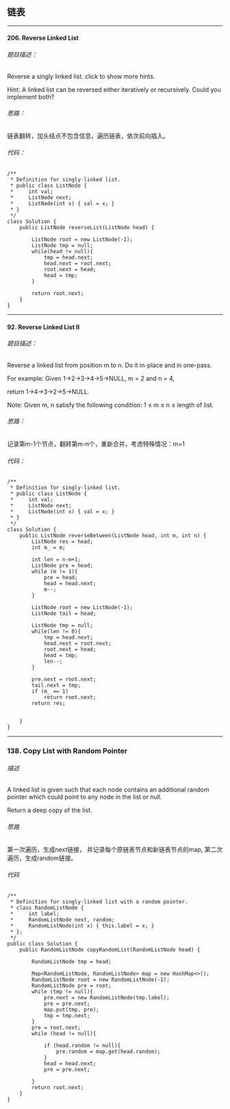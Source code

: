 ## 链表

---

#### 206. Reverse Linked List

###### 题目描述：

Reverse a singly linked list.
click to show more hints.

Hint:
A linked list can be reversed either iteratively or recursively. Could you implement both?

###### 思路：
  链表翻转，加头结点不包含信息，遍历链表，依次前向插入。

###### 代码：

```
/**
 * Definition for singly-linked list.
 * public class ListNode {
 *     int val;
 *     ListNode next;
 *     ListNode(int x) { val = x; }
 * }
 */
class Solution {
    public ListNode reverseList(ListNode head) {
        
        ListNode root = new ListNode(-1);
        ListNode tmp = null;
        while(head != null){
            tmp = head.next;
            head.next = root.next;
            root.next = head;
            head = tmp;
        }
        
        return root.next;
    }
}
```

---
#### 92. Reverse Linked List II

###### 题目描述：
Reverse a linked list from position m to n. Do it in-place and in one-pass.

For example:
Given 1->2->3->4->5->NULL, m = 2 and n = 4,

return 1->4->3->2->5->NULL.

Note:
Given m, n satisfy the following condition:
1 ≤ m ≤ n ≤ length of list.

###### 思路：
  记录第m-1个节点，翻转第m-n个，重新合并，考虑特殊情况：m=1

###### 代码：
```
/**
 * Definition for singly-linked list.
 * public class ListNode {
 *     int val;
 *     ListNode next;
 *     ListNode(int x) { val = x; }
 * }
 */
class Solution {
    public ListNode reverseBetween(ListNode head, int m, int n) {
        ListNode res = head;
        int m_ = m;

        int len = n-m+1;
        ListNode pre = head;
        while (m != 1){
            pre = head;
            head = head.next;
            m--;
        }
        
        ListNode root = new ListNode(-1);
        ListNode tail = head;
        
        ListNode tmp = null;
        while(len != 0){
            tmp = head.next;
            head.next = root.next;
            root.next = head;
            head = tmp;
            len--;
        }
        
        pre.next = root.next;
        tail.next = tmp;
        if (m_ == 1)
            return root.next;
        return res;
        
        
    }
}
```
---
### 138. Copy List with Random Pointer
###### 描述
A linked list is given such that each node contains an additional random pointer which could point to any node in the list or null.

Return a deep copy of the list.
###### 思路
第一次遍历，生成next链接， 并记录每个原链表节点和新链表节点的map, 第二次遍历，生成random链接。
###### 代码
```
/**
 * Definition for singly-linked list with a random pointer.
 * class RandomListNode {
 *     int label;
 *     RandomListNode next, random;
 *     RandomListNode(int x) { this.label = x; }
 * };
 */
public class Solution {
    public RandomListNode copyRandomList(RandomListNode head) {
        
        RandomListNode tmp = head;
        
        Map<RandomListNode, RandomListNode> map = new HashMap<>();
        RandomListNode root = new RandomListNode(-1);
        RandomListNode pre = root;
        while (tmp != null){
            pre.next = new RandomListNode(tmp.label);
            pre = pre.next;
            map.put(tmp, pre);
            tmp = tmp.next;
        }
        pre = root.next;
        while (head != null){
            
            if (head.random != null){
                pre.random = map.get(head.random);
            }
            head = head.next;
            pre = pre.next;
            
        }
        return root.next;
    }
}
```
